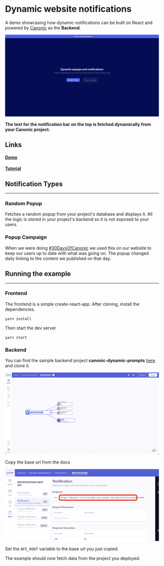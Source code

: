 # Dynamic website notifications

A demo showcasing how dynamic notifications can be built on React and powered by [Canonic](https://canonic.dev/) as the **Backend**.

![Screenshot](./screenshots/1.png)

**The text for the notification bar on the top is fetched dynamically from your Canonic project.**

## Links

#### [Demo]()

#### [Tutorial]()

## Notification Types

---

### Random Popup

Fetches a random popup from your project's database and displays it. All the logic is stored in your project's backend so it is not exposed to your users.

### Popup Campaign

When we were doing [#30DaysOfCanonic](link://) we used this on our website to keep our users up to date with what was going on. The popup changed daily linking to the content we published on that day.

## Running the example

---

### Frontend

The frontend is a simple create-react-app. After cloning, install the dependencies.

```
yarn install
```

Then start the dev server

```
yarn start
```

### Backend

You can find the sample backend project **canonic-dynamic-prompts** [here](https://app.canonic.dev/dashboard/marketplace/samples) and clone it.

![Screenshot](./screenshots/2.png)

Copy the base url from the docs

![Screenshot](./screenshots/3.png)

Set the `API_ROOT` variable to the base url you just copied.

The example should now fetch data from the project you deployed.
